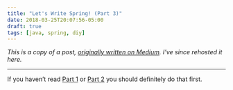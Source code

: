 ```yaml
---
title: "Let's Write Spring! (Part 3)"
date: 2018-03-25T20:07:56-05:00
draft: true
tags: [java, spring, diy]
---
```


_This is a copy of a post, [originally written on Medium](https://medium.com/@ken.gorab/lets-write-spring-part-3-352802226417). I've since rehosted it here._

---

If you haven’t read [Part 1](/posts/2018/03/lets-write-spring-1) or [Part 2](/posts/2018/03/lets-write-spring-2) you should definitely do that first.

